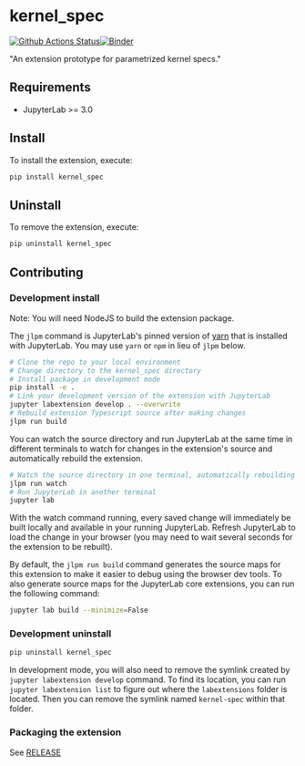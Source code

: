 # kernel_spec

[![Github Actions Status](https://github.com/quantstack/kernel-spec/workflows/Build/badge.svg)](https://github.com/quantstack/kernel-spec/actions/workflows/build.yml)[![Binder](https://mybinder.org/badge_logo.svg)](https://mybinder.org/v2/gh/quantstack/kernel-spec/main?urlpath=lab)

"An extension prototype for parametrized kernel specs."



## Requirements

* JupyterLab >= 3.0

## Install

To install the extension, execute:

```bash
pip install kernel_spec
```

## Uninstall

To remove the extension, execute:

```bash
pip uninstall kernel_spec
```


## Contributing

### Development install

Note: You will need NodeJS to build the extension package.

The `jlpm` command is JupyterLab's pinned version of
[yarn](https://yarnpkg.com/) that is installed with JupyterLab. You may use
`yarn` or `npm` in lieu of `jlpm` below.

```bash
# Clone the repo to your local environment
# Change directory to the kernel_spec directory
# Install package in development mode
pip install -e .
# Link your development version of the extension with JupyterLab
jupyter labextension develop . --overwrite
# Rebuild extension Typescript source after making changes
jlpm run build
```

You can watch the source directory and run JupyterLab at the same time in different terminals to watch for changes in the extension's source and automatically rebuild the extension.

```bash
# Watch the source directory in one terminal, automatically rebuilding when needed
jlpm run watch
# Run JupyterLab in another terminal
jupyter lab
```

With the watch command running, every saved change will immediately be built locally and available in your running JupyterLab. Refresh JupyterLab to load the change in your browser (you may need to wait several seconds for the extension to be rebuilt).

By default, the `jlpm run build` command generates the source maps for this extension to make it easier to debug using the browser dev tools. To also generate source maps for the JupyterLab core extensions, you can run the following command:

```bash
jupyter lab build --minimize=False
```

### Development uninstall

```bash
pip uninstall kernel_spec
```

In development mode, you will also need to remove the symlink created by `jupyter labextension develop`
command. To find its location, you can run `jupyter labextension list` to figure out where the `labextensions`
folder is located. Then you can remove the symlink named `kernel-spec` within that folder.

### Packaging the extension

See [RELEASE](RELEASE.md)
